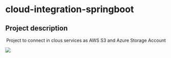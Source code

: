 # cloud-integration-springboot

## Project description
<p align="center">Project to connect in clous services as AWS S3 and Azure Storage Account</p>

<img src="https://img.shields.io/github/last-commit/FabioDevGomes/cloud-integration-springboot"/>
